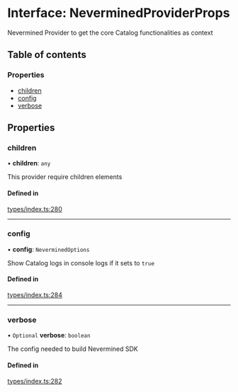 # Interface: NeverminedProviderProps

Nevermined Provider to get the core Catalog functionalities as context

## Table of contents

### Properties

- [children](NeverminedProviderProps.md#children)
- [config](NeverminedProviderProps.md#config)
- [verbose](NeverminedProviderProps.md#verbose)

## Properties

### children

• **children**: `any`

This provider require children elements

#### Defined in

[types/index.ts:280](https://github.com/nevermined-io/components-catalog/blob/430abaf/catalog/src/types/index.ts#L280)

___

### config

• **config**: `NeverminedOptions`

Show Catalog logs in console logs if it sets to `true`

#### Defined in

[types/index.ts:284](https://github.com/nevermined-io/components-catalog/blob/430abaf/catalog/src/types/index.ts#L284)

___

### verbose

• `Optional` **verbose**: `boolean`

The config needed to build Nevermined SDK

#### Defined in

[types/index.ts:282](https://github.com/nevermined-io/components-catalog/blob/430abaf/catalog/src/types/index.ts#L282)
